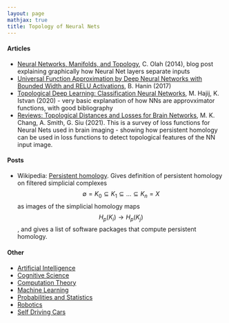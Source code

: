 ```yaml
---
layout: page
mathjax: true
title: Topology of Neural Nets
---
```

#### Articles
* [Neural Networks, Manifolds, and Topology](https://colah.github.io/posts/2014-03-NN-Manifolds-Topology/), C. Olah (2014), blog post explaining graphically how Neural Net layers separate inputs
* [Universal Function Approximation by Deep Neural Networks with Bounded Width and RELU Activations](https://arxiv.org/pdf/1708.02691.pdf), B. Hanin (2017)
* [Topological Deep Learning: Classification Neural Networks](https://arxiv.org/pdf/2102.08354.pdf), M. Hajij, K. Istvan (2020) - very basic explanation of how NNs are approvximator functions, with good bibliography
* [Reviews: Topological Distances and Losses for Brain Networks](https://arxiv.org/pdf/2102.08623.pdf), M. K. Chang, A. Smith, G. Siu (2021). This is a survey of loss functions for Neural Nets used in brain imaging - showing how persistent homology can be used in loss functions to detect topological features of the NN input image.

#### Posts
* Wikipedia: [Persistent homology](https://en.wikipedia.org/wiki/Persistent_homology). Gives definition of persistent homology on filtered simplicial complexes $$\emptyset = K_0 \subseteq K_1 \subseteq ... \subseteq K_n = X$$ as images of the simplicial homology maps $$H_p(K_i) \rightarrow H_p(K_j)$$, and gives a list of software packages that compute persistent homology.

#### Other
* [Artificial Intelligence](artificial_intelligence.md)
* [Cognitive Science](cognitive_science.md)
* [Computation Theory](computation_theory.md)
* [Machine Learning](machine_learning.md)
* [Probabilities and Statistics](probabilities_and_statistics.md)
* [Robotics](robotics.md)
* [Self Driving Cars](self_driving_cars.md)
